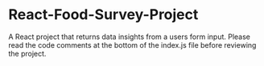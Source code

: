 # React-Food-Survey-Project
A React project that returns data insights from a users form input. Please read the code comments at the bottom of the index.js file before reviewing the project.
